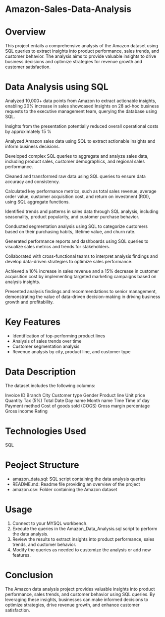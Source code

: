 # Amazon-Sales-Data-Analysis
# Overview
This project entails a comprehensive analysis of the Amazon dataset using SQL queries to extract insights into product performance, sales trends, and customer behavior. The analysis aims to provide valuable insights to drive business decisions and optimize strategies for revenue growth and customer satisfaction.

# Data Analysis using SQL

Analyzed 10,000+ data points from Amazon to extract actionable insights, enabling 20% increase in sales showcased Insights on 28 ad-hoc business requests to the executive management team, querying the database using SQL.

Insights from the presentation potentially reduced overall operational costs by approximately 15 %

Analyzed Amazon sales data using SQL to extract actionable insights and inform business decisions.

Developed complex SQL queries to aggregate and analyze sales data, including product sales, customer demographics, and regional sales performance.

Cleaned and transformed raw data using SQL queries to ensure data accuracy and consistency.

Calculated key performance metrics, such as total sales revenue, average order value, customer acquisition cost, and return on investment (ROI), using SQL aggregate functions.

Identified trends and patterns in sales data through SQL analysis, including seasonality, product popularity, and customer purchase behavior.

Conducted segmentation analysis using SQL to categorize customers based on their purchasing habits, lifetime value, and churn rate.

Generated performance reports and dashboards using SQL queries to visualize sales metrics and trends for stakeholders.

Collaborated with cross-functional teams to interpret analysis findings and develop data-driven strategies to optimize sales performance.

Achieved a 10% increase in sales revenue and a 15% decrease in customer acquisition cost by implementing targeted marketing campaigns based on analysis insights.

Presented analysis findings and recommendations to senior management, demonstrating the value of data-driven decision-making in driving business growth and profitability.

# Key Features
- Identification of top-performing product lines
- Analysis of sales trends over time
- Customer segmentation analysis
- Revenue analysis by city, product line, and customer type

# Data Description
The dataset includes the following columns:

Invoice ID
Branch
City
Customer type
Gender
Product line
Unit price
Quantity
Tax (5%)
Total
Date
Day name
Month name
Time
Time of day
Payment method
Cost of goods sold (COGS)
Gross margin percentage
Gross income
Rating
# Technologies Used
SQL
# Peoject Structure
- amazon_data.sql: SQL script containing the data analysis queries
- README.md: Readme file providing an overview of the project
- amazon.csv: Folder containing the Amazon dataset
# Usage
1. Connect to your MYSQL workbench.
2. Execute the queries in the Amazon_Data_Analysis.sql script to perform the data analysis.
3. Review the results to extract insights into product performance, sales trends, and customer behavior.
4. Modify the queries as needed to customize the analysis or add new features.
# Conclusion
The Amazon data analysis project provides valuable insights into product performance, sales trends, and customer behavior using SQL queries. By leveraging these insights, businesses can make informed decisions to optimize strategies, drive revenue growth, and enhance customer satisfaction.





